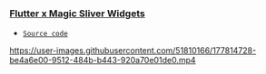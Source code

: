 ### [Flutter x Magic Sliver Widgets](#magic-sliver)

* [`Source code`](https://github.com/dubydu/fluttourII)



https://user-images.githubusercontent.com/51810166/177814728-be4a6e00-9512-484b-b443-920a70e01de0.mp4

